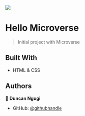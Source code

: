 ![](https://img.shields.io/badge/Microverse-blueviolet)

# Hello Microverse

> Initial project with Microverse


## Built With

- HTML & CSS


## Authors

👤 **Duncan Ngugi**

- GitHub: [@githubhandle](https://github.com/DNgugi)
